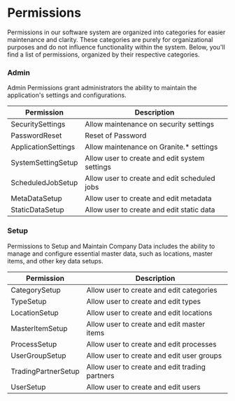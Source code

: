 # Permissions

Permissions in our software system are organized into categories for easier maintenance and clarity. These categories are purely for organizational purposes and do not influence functionality within the system.
Below, you'll find a list of permissions, organized by their respective categories.


### Admin
Admin Permissions grant administrators the ability to maintain the application's settings and configurations.

| Permission            | Description                                |
|-----------------------|--------------------------------------------|
| SecuritySettings      | Allow maintenance on security settings     |
| PasswordReset         | Reset of Password                          |
| ApplicationSettings   | Allow maintenance on Granite.* settings    |
| SystemSettingSetup    | Allow user to create and edit system settings |
| ScheduledJobSetup     | Allow user to create and edit scheduled jobs |
| MetaDataSetup         | Allow user to create and edit metadata     |
| StaticDataSetup       | Allow user to create and edit static data  |


### Setup 
Permissions to Setup and Maintain Company Data includes the ability to manage and configure essential master data, such as locations, master items, and other key data setups.


| Permission            | Description                                |
|-----------------------|--------------------------------------------|
| CategorySetup         | Allow user to create and edit categories   |
| TypeSetup             | Allow user to create and edit types        |
| LocationSetup         | Allow user to create and edit locations    |
| MasterItemSetup       | Allow user to create and edit master items |
| ProcessSetup          | Allow user to create and edit processes    |
| UserGroupSetup        | Allow user to create and edit user groups  |
| TradingPartnerSetup   | Allow user to create and edit trading partners |
| UserSetup             | Allow user to create and edit users        |


